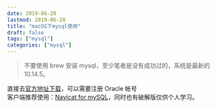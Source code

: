 ```yaml
---
date: 2019-06-20
lastmod: 2019-06-28
title: "macOS下mysql使用"
draft: false
tags: ["mysql"]
categories: ["mysql"]
---
```


> 不要使用 brew 安装 mysql，至少笔者是没有成功过的，系统是最新的 10.14.5。

直接去[官方地址下载](https://dev.mysql.com/downloads/mysql/)，可以需要注册 Oracle 帐号  
客户端推荐使用：[Navicat for mySQL](https://www.navicat.com/en/products/navicat-for-mysql)，同时也有破解版仅供个人学习。
